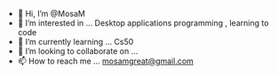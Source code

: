- 👋 Hi, I’m @MosaM
- 👀 I’m interested in ... Desktop applications programming , learning to code
- 🌱 I’m currently learning ... Cs50
- 💞️ I’m looking to collaborate on ...
- 📫 How to reach me ... mosamgreat@gmail.com

<!---
MosaM317/MosaM317 is a ✨ special ✨ repository because its `README.md` (this file) appears on your GitHub profile.
You can click the Preview link to take a look at your changes.
--->
